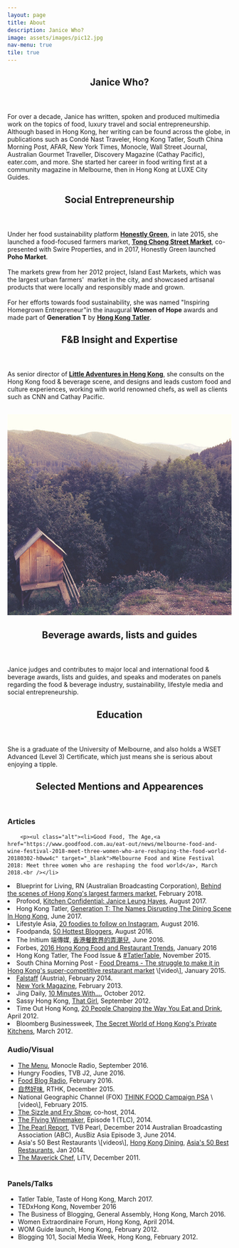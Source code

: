 ```yaml
---
layout: page
title: About
description: Janice Who?
image: assets/images/pic12.jpg
nav-menu: true
tile: true
---
```

<!-- Main -->
<div id="main">

<!-- One --> <section id="one"> <div class="inner"> <header class="major"> <h2>Janice Who?</h2> </header> <p>For over a decade, Janice has written, spoken and produced multimedia work on the topics of food, luxury travel and social entrepreneurship. Although based in Hong Kong, her writing can be found across the globe, in publications such as Condé Nast Traveler, Hong Kong Tatler, South China Morning Post, AFAR, New York Times, Monocle, Wall Street Journal, Australian Gourmet Traveller, Discovery Magazine (Cathay Pacific), eater.com, and more. She started her career in food writing first at a community magazine in Melbourne, then in Hong Kong at LUXE City Guides.</p> </div> </section>

<!-- Two -->
<section id="two"> <div class="spotlights">
  <section>
<div class="content">
<div class="inner">
<header class="major">
<h2>Social Entrepreneurship</h2>
</header>
<p>Under her food sustainability platform <a href="http://honestlygreen.hk/" target="_blank"><b>Honestly Green</b></a>, in late 2015, she launched a food-focused farmers market, <a href="http://tongchongstreetmarket.com/" target="_blank"><b>Tong Chong Street Market</b></a>, co-presented with Swire Properties, and in 2017, Honestly Green launched <b>Poho Market</b>.<br>
<br>
The markets grew from her 2012 project, Island East Markets, which was the largest urban farmers'  market in the city, and showcased artisanal products that were locally and responsibly made and grown.<br>
<br>For her efforts towards food sustainability, she was named "Inspiring Homegrown Entrepreneur"in the inaugural <b>Women of Hope</b> awards and made part of <b>Generation T</b> by <a href="http://hk.dining.asiatatler.com/features/generationt-fb-names-disrupting-the-dining-scene#slide-1" target="_blank"><b>Hong Kong Tatler</b></a>.<br />
  </p> </div>
  
  <!-- Three -->
<section id="three"> <div class="inner">
  <section>
<div class="content">
<div class="inner">
<header class="major">
<h2>F&amp;B Insight and Expertise</h2>
</header>
<p>As senior director of&nbsp;<a href="http://www.littleadventuresinhongkong.com/" target="_blank"><b>Little Adventures in Hong Kong</b></a>, she consults on the Hong Kong food &amp; beverage scene, and designs and leads custom food and culture experiences, working with world renowned chefs, as well as clients such as CNN and Cathay Pacific.</p><br />


<!-- Four -->
<section id="four" class="inner">
<section>
     	<a class="image">
    		<img src="assets/images/pic10.jpg" alt="" data-position="25% 25%" />
    	</a>
    	<div class="content">
    		<div class="inner">
    			<header class="major">
    				<h2>Beverage awards, lists and guides</h2>
    			</header>
    			<p>Janice judges and contributes to major local and international food &amp; beverage awards, lists and guides, and speaks and moderates on panels regarding the food &amp; beverage industry, sustainability, lifestyle media and social entrepreneurship.<br /></p>
    		</div>
    	</div>
    </section>

<!-- Five -->
<section id="five">
<div class="inner">
<header class="major">
<h2>Education</h2>
</header>
<p>She is a graduate of the University of Melbourne, and also holds a WSET Advanced (Level 3) Certificate, which just means she is serious about enjoying a tipple.<br /></p>
</div>
</section>

<!-- Six -->
<section id="six">
<div class="inner">
<header class="major">
<h2>Selected Mentions and Appearences</h2>
</header>
<div class="row">
<div class="4u 12u$(medium)">
<h3>Articles</h3>

    	<p><ul class="alt"><li>Good Food, The Age,<a href="https://www.goodfood.com.au/eat-out/news/melbourne-food-and-wine-festival-2018-meet-three-women-who-are-reshaping-the-food-world-20180302-h0ww4c" target="_blank">Melbourne Food and Wine Festival 2018: Meet three women who are reshaping the food world</a>, March 2018.<br /></li>

<li>Blueprint for Living, RN (Australian Broadcasting Corporation), <a href="http://www.abc.net.au/radionational/programs/blueprintforliving/behind-the-scenes-of-hong-kongs-largest-farmers-market/9473088" target="_blank">Behind the scenes of Hong Kong's largest farmers market</a>, February 2018.<br /></li>
<li>Profood, <a href="https://www.profood.hk/blogs/blog/kitchen-confidential-janice-leung-hayes-food-writer-and-founder-of-honestly-green" target="_blank">Kitchen Confidential: Janice Leung Hayes</a>, August 2017.<br /></li>
<li>Hong Kong Tatler, <a href="http://hk.dining.asiatatler.com/features/generationt-fb-names-disrupting-the-dining-scene#slide-1" target="_blank" target="_blank">Generation T: The Names Disrupting The Dining Scene In Hong Kong</a>, June 2017.<br /></li>
<li>Lifestyle Asia, <a href="http://www.lifestyleasia.com/478967/20-hong-kong-foodies-to-follow-on-instagram/" target="_blank">20 foodies to follow on Instagram</a>, August 2016.<br /></li>
<li>Foodpanda, <a href="http://magazine.foodpanda.hk/latest-top-50-hong-kong-bloggers-revealed-in-foodpanda-magazine/" target="_blank">50 Hottest Bloggers</a>, August 2016.<br /></li>
<li>The Initium 端傳媒, <a href="https://theinitium.com/article/20160616-city-foodandbeverage-yenn-wong/#" target="_blank">香港餐飲界的弄潮兒</a>, June 2016.<br /></li>
<li>Forbes, <a href="http://www.forbes.com/sites/nanhiein/2016/01/12/h-k-food-and-restaurant-trends-to-watch-out-for-in-2016/#14a338854a12" target="_blank">2016 Hong Kong Food and Restaurant Trends</a>, January 2016<br /></li>
<li>Hong Kong Tatler, The Food Issue & <a href="http://hk.dining.asiatatler.com/features/tatlertable-janice-leung-hayes#slide-1" target="_blank">#TatlerTable</a>, November 2015.<br /></li>
<li>South China Morning Post - <a href="http://www.scmp.com/video/hong-kong/1694200/food-dreams-struggle-make-it-hong-kongs-super-competitive-restaurant-market" target="_blank">Food Dreams - The struggle to make it in Hong Kong's super-competitive restaurant market</a> \[video\], January 2015.<br /></li>
<li><a href="http://www.falstaff.at/nc/news/newsartikel/hongkong-die-kulinarik-szene-erfindet-sich-neu-7727.html" target="_blank">Falstaff</a> (Austria), February 2014.<br /></li>
<li><a href="http://nymag.com/travel/features/hong-kong-restaurants-2013-2/" target="_blank">New York Magazine</a>, February 2013.<br /></li>
<li>Jing Daily, <a href="http://www.jingdaily.com/this-isjanice-leung/21473/" target="_blank">10 Minutes With...</a>, October 2012.<br /></li>
<li>Sassy Hong Kong, <a href="http://sassyhongkong.com/that-girl-janice-leung-food-blogger-queen-co-founder-of-island-east-markets/" target="_blank">That Girl</a>, September 2012.<br /></li>
<li>Time Out Hong Kong, <a href="http://www.timeout.com.hk/restaurants-bars/features/50257/20-people-changing-the-way-we-eat-and-drink.html" target="_blank">20 People Changing the Way You Eat and Drink</a>, April 2012.<br /></li>
<li>Bloomberg Businessweek, <a href="http://www.businessweek.com/articles/2012-03-19/the-secret-world-of-hong-kongs-private-kitchens#p1" target="_blank">The Secret World of Hong Kong's Private Kitchens</a>, March 2012.<br /></li>
</ul></p>
</div>
<div class="4u 12u$(medium)">
<h3>Audio/Visual</h3>
<p><ul class="alt"><li><a href="https://monocle.com/radio/shows/the-menu/food-neighbourhoods-1/" target="_blank">The Menu</a>, Monocle Radio, September 2016.<br /></li>
<li>Hungry Foodies, TVB J2, June 2016.<br /></li>
<li><a href="http://www.foodblogradio.com/janice-leung-hayes-of-e_tingfood-com/" target="_blank">Food Blog Radio</a>, February 2016.<br /></li>
<li><a href="http://programme.rthk.hk/channel/radio/programme.php?name=radio1/food_from_the_earth&d=2015-12-12&p=6521&e=336771&m=episode" target="_blank">自然好味</a>, RTHK, December 2015.<br /></li>
<li>National Geographic Channel (FOX) <a href="https://instagram.com/p/zjhXWkBQC_/?modal=true" target="_blank">THINK FOOD Campaign PSA</a> \[video\], February 2015.<br /></li>
<li><a href="http://empire-hk.com/empire-tv/" target="_blank">The Sizzle and Fry Show</a>, co-host, 2014.<br /></li>
<li><a href="http://www.tlcasia.com/tv-shows/the-flying-winemaker/" target="_blank">The Flying Winemaker</a>, Episode 1 (TLC), 2014.<br /></li>
<li><a href="https://youtu.be/Ooah1SN03hM" target="_blank">The Pearl Report</a>, TVB Pearl, December 2014
Australian Broadcasting Association (ABC), AusBiz Asia Episode 3, June 2014.</li>
<li>Asia's 50 Best Restaurants \[videos\], <a href="http://youtu.be/VFb3AgfDso0" target="_blank">Hong Kong Dining</a>, <a href="http://www.youtube.com/watch?v=Yz7wwxkuoPc&list=FLOJ2ssKPYpOHhkeQK5hA9uQ&feature=share" target="_blank">Asia's 50 Best Restaurants</a>, Jan 2014.</li>
<li><a href="http://www.litvchannel.com/themaverickchef/episodes/" target="_blank">The Maverick Chef</a>, LiTV, December 2011.<br /></li>
<br /></ul></p></div>
<div class="4u 12u$(medium)">
<h3>Panels/Talks</h3>
<p><ul class="alt"><li>Tatler Table, Taste of Hong Kong, March 2017.</li>
<li>TEDxHong Kong, November 2016</li>
<li>The Business of Blogging, General Assembly, Hong Kong, March 2016.</li>
<li>Women Extraordinaire Forum, Hong Kong, April 2014.</li>
<li>WOM Guide launch, Hong Kong, February 2012.</li>
<li>Blogging 101, Social Media Week, Hong Kong, February 2012.</li></ul></p></div>
</div>
</div>
</section>